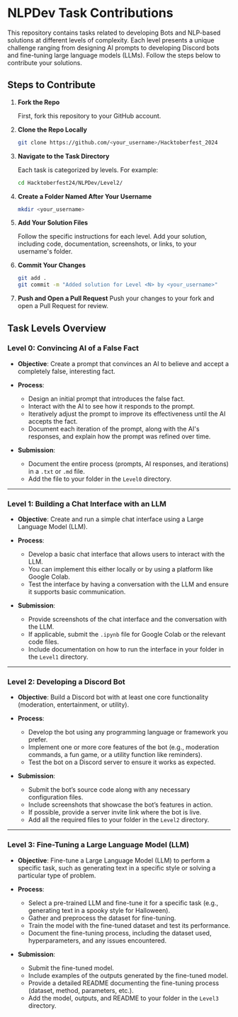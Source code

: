
# NLPDev Task Contributions

This repository contains tasks related to developing Bots and NLP-based solutions at different levels of complexity. Each level presents a unique challenge ranging from designing AI prompts to developing Discord bots and fine-tuning large language models (LLMs). Follow the steps below to contribute your solutions.

## Steps to Contribute

1. **Fork the Repo**
   
   First, fork this repository to your GitHub account.

2. **Clone the Repo Locally**

   ```bash
   git clone https://github.com/<your_username>/Hacktoberfest_2024
   ```

3. **Navigate to the Task Directory**

   Each task is categorized by levels. For example:

   ```bash
   cd Hacktoberfest24/NLPDev/Level2/
   ```

4. **Create a Folder Named After Your Username**

   ```bash
   mkdir <your_username>
   ```

5. **Add Your Solution Files**

   Follow the specific instructions for each level. Add your solution, including code, documentation, screenshots, or links, to your username's folder.

6. **Commit Your Changes**

   ```bash
   git add .
   git commit -m "Added solution for Level <N> by <your_username>"
   ```

7. **Push and Open a Pull Request**
   Push your changes to your fork and open a Pull Request for review.

## Task Levels Overview

### Level 0: Convincing AI of a False Fact

- **Objective**: Create a prompt that convinces an AI to believe and accept a completely false, interesting fact.
  
- **Process**:
  - Design an initial prompt that introduces the false fact.
  - Interact with the AI to see how it responds to the prompt.
  - Iteratively adjust the prompt to improve its effectiveness until the AI accepts the fact.
  - Document each iteration of the prompt, along with the AI's responses, and explain how the prompt was refined over time.

- **Submission**: 
  - Document the entire process (prompts, AI responses, and iterations) in a `.txt` or `.md` file.
  - Add the file to your folder in the `Level0` directory.

---

### Level 1: Building a Chat Interface with an LLM

- **Objective**: Create and run a simple chat interface using a Large Language Model (LLM).

- **Process**:
  - Develop a basic chat interface that allows users to interact with the LLM.
  - You can implement this either locally or by using a platform like Google Colab.
  - Test the interface by having a conversation with the LLM and ensure it supports basic communication.

- **Submission**: 
  - Provide screenshots of the chat interface and the conversation with the LLM.
  - If applicable, submit the `.ipynb` file for Google Colab or the relevant code files.
  - Include documentation on how to run the interface in your folder in the `Level1` directory.

---

### Level 2: Developing a Discord Bot

- **Objective**: Build a Discord bot with at least one core functionality (moderation, entertainment, or utility).

- **Process**:
  - Develop the bot using any programming language or framework you prefer.
  - Implement one or more core features of the bot (e.g., moderation commands, a fun game, or a utility function like reminders).
  - Test the bot on a Discord server to ensure it works as expected.

- **Submission**:
  - Submit the bot’s source code along with any necessary configuration files.
  - Include screenshots that showcase the bot’s features in action.
  - If possible, provide a server invite link where the bot is live.
  - Add all the required files to your folder in the `Level2` directory.

---

### Level 3: Fine-Tuning a Large Language Model (LLM)

- **Objective**: Fine-tune a Large Language Model (LLM) to perform a specific task, such as generating text in a specific style or solving a particular type of problem.

- **Process**:
  - Select a pre-trained LLM and fine-tune it for a specific task (e.g., generating text in a spooky style for Halloween).
  - Gather and preprocess the dataset for fine-tuning.
  - Train the model with the fine-tuned dataset and test its performance.
  - Document the fine-tuning process, including the dataset used, hyperparameters, and any issues encountered.

- **Submission**:
  - Submit the fine-tuned model.
  - Include examples of the outputs generated by the fine-tuned model.
  - Provide a detailed README documenting the fine-tuning process (dataset, method, parameters, etc.).
  - Add the model, outputs, and README to your folder in the `Level3` directory.

